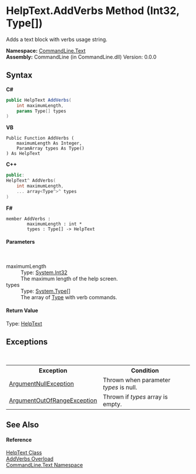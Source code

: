 # HelpText.AddVerbs Method (Int32, Type[])
 

Adds a text block with verbs usage string.

**Namespace:**&nbsp;<a href="N_CommandLine_Text">CommandLine.Text</a><br />**Assembly:**&nbsp;CommandLine (in CommandLine.dll) Version: 0.0.0

## Syntax

**C#**<br />
``` C#
public HelpText AddVerbs(
	int maximumLength,
	params Type[] types
)
```

**VB**<br />
``` VB
Public Function AddVerbs ( 
	maximumLength As Integer,
	ParamArray types As Type()
) As HelpText
```

**C++**<br />
``` C++
public:
HelpText^ AddVerbs(
	int maximumLength, 
	... array<Type^>^ types
)
```

**F#**<br />
``` F#
member AddVerbs : 
        maximumLength : int * 
        types : Type[] -> HelpText 

```


#### Parameters
&nbsp;<dl><dt>maximumLength</dt><dd>Type: <a href="https://docs.microsoft.com/dotnet/api/system.int32" target="_blank">System.Int32</a><br />The maximum length of the help screen.</dd><dt>types</dt><dd>Type: <a href="https://docs.microsoft.com/dotnet/api/system.type" target="_blank">System.Type</a>[]<br />The array of <a href="https://docs.microsoft.com/dotnet/api/system.type" target="_blank">Type</a> with verb commands.</dd></dl>

#### Return Value
Type: <a href="T_CommandLine_Text_HelpText">HelpText</a>

## Exceptions
&nbsp;<table><tr><th>Exception</th><th>Condition</th></tr><tr><td><a href="https://docs.microsoft.com/dotnet/api/system.argumentnullexception" target="_blank">ArgumentNullException</a></td><td>Thrown when parameter *types* is null.</td></tr><tr><td><a href="https://docs.microsoft.com/dotnet/api/system.argumentoutofrangeexception" target="_blank">ArgumentOutOfRangeException</a></td><td>Thrown if *types* array is empty.</td></tr></table>

## See Also


#### Reference
<a href="T_CommandLine_Text_HelpText">HelpText Class</a><br /><a href="Overload_CommandLine_Text_HelpText_AddVerbs">AddVerbs Overload</a><br /><a href="N_CommandLine_Text">CommandLine.Text Namespace</a><br />